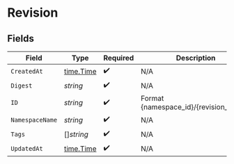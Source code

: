 # Revision


## Fields

| Field                                                                   | Type                                                                    | Required                                                                | Description                                                             | Example                                                                 |
| ----------------------------------------------------------------------- | ----------------------------------------------------------------------- | ----------------------------------------------------------------------- | ----------------------------------------------------------------------- | ----------------------------------------------------------------------- |
| `CreatedAt`                                                             | [time.Time](https://pkg.go.dev/time#Time)                               | :heavy_check_mark:                                                      | N/A                                                                     |                                                                         |
| `Digest`                                                                | *string*                                                                | :heavy_check_mark:                                                      | N/A                                                                     | sha256:6d1ef012b5674ad8a127ecfa9b5e6f5178d171b90ee462846974177fd9bdd39f |
| `ID`                                                                    | *string*                                                                | :heavy_check_mark:                                                      | Format {namespace_id}/{revision_digest}                                 |                                                                         |
| `NamespaceName`                                                         | *string*                                                                | :heavy_check_mark:                                                      | N/A                                                                     |                                                                         |
| `Tags`                                                                  | []*string*                                                              | :heavy_check_mark:                                                      | N/A                                                                     |                                                                         |
| `UpdatedAt`                                                             | [time.Time](https://pkg.go.dev/time#Time)                               | :heavy_check_mark:                                                      | N/A                                                                     |                                                                         |